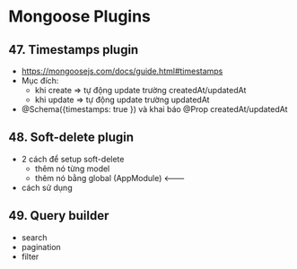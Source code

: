 # Mongoose Plugins

## 47. Timestamps plugin
- https://mongoosejs.com/docs/guide.html#timestamps
- Mục đích:
    - khi create => tự động update trường createdAt/updatedAt
    - khi update => tự động update trường updatedAt
- @Schema({timestamps: true }) và khai báo @Prop createdAt/updatedAt

## 48. Soft-delete plugin
- 2 cách để setup soft-delete
    - thêm nó từng model
    - thêm nó bằng global (AppModule) <---
- cách sử dụng

## 49. Query builder
- search
- pagination
- filter